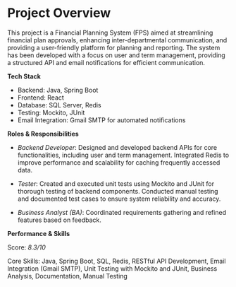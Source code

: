 # **Project Overview** 
 This project is a Financial Planning System (FPS) aimed at streamlining financial plan approvals, enhancing inter-departmental communication, and providing a user-friendly platform for planning and reporting. The system has been developed with a focus on user and term management, providing a structured API and email notifications for efficient communication.

**Tech Stack**
- Backend: Java, Spring Boot
- Frontend: React
- Database: SQL Server, Redis
- Testing: Mockito, JUnit
- Email Integration: Gmail SMTP for automated notifications

**Roles & Responsibilities**
* *Backend Developer*:  Designed and developed backend APIs for core functionalities, including user and term management.
 Integrated Redis to improve performance and scalability for caching frequently accessed data.
 
* *Tester*:  Created and executed unit tests using Mockito and JUnit for thorough testing of backend components.
Conducted manual testing and documented test cases to ensure system reliability and accuracy.

* *Business Analyst (BA)*:  Coordinated requirements gathering and refined features based on feedback.

**Performance & Skills**

Score: *8.3/10*

Core Skills: Java, Spring Boot, SQL, Redis, RESTful API Development, Email Integration (Gmail SMTP), Unit Testing with Mockito and JUnit, Business Analysis, Documentation, Manual Testing
